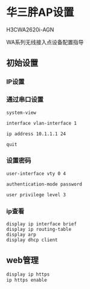  



# 华三胖AP设置

 H3CWA2620i-AGN 

WA系列无线接入点设备配置指导

## 初始设置  

### IP设置

### 通过串口设置

```
system-view

interface vlan-interface 1

ip address 10.1.1.1 24

quit
```

### 设置密码

```
user-interface vty 0 4

authentication-mode password

user privilege level 3
```

### ip查看

```
display ip interface brief
display ip routing-table
display arp 
display dhcp client 
```



## web管理 

```cmd
display ip https
ip https enable

```



 
